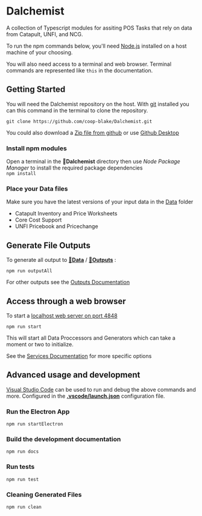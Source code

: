 # Dalchemist

A collection of Typescript modules for assiting POS Tasks that rely on data from Catapult, UNFI, and NCG.

To run the npm commands below, you'll need [Node.js](https://nodejs.org/en/download/) installed on a host machine of your choosing.

You will also need access to a terminal and web browser. Terminal commands are represented like `this` in the documentation.

## Getting Started

You will need the Dalchemist repository on the host. With [git](https://git-scm.com/downloads) installed you can this command in the terminal to clone the repository.

`git clone https://github.com/coop-blake/Dalchemist.git`

You could also download a [Zip file from github](https://github.com/coop-blake/Dalchemist/archive/refs/heads/main.zip) or use [Github Desktop](https://desktop.github.com/)

### Install npm modules

Open a terminal in the 📁**Dalchemist** directory then use _Node Package Manager_ to install the required package dependencies  
`npm install`

### Place your Data files

Make sure you have the latest versions of your input data in the [Data](./Data/Readme.md) folder

- Catapult Inventory and Price Worksheets
- Core Cost Support
- UNFI Pricebook and Pricechange

## Generate File Outputs

To generate all output to [**📁Data**](./Data) / [**📁Outputs**](./Data/Outputs) :

`npm run outputAll`

For other outputs see the [Outputs Documentation](./Documentation/Outputs.md)

## Access through a web browser

To start a [localhost web server on port 4848](http://localhost:4848/)

`npm run start`

This will start all Data Proccessors and Generators which can take a moment or two to initialize.

See the [Services Documentation](./Documentation/Services.md) for more specific options

## Advanced usage and development

[Visual Studio Code](https://code.visualstudio.com/Download) can be used to run and debug the above commands and more. Configured in the [**.vscode/launch.json**](./.vscode/launch.json) configuration file.

### Run the Electron App

`npm run startElectron`

### Build the development documentation

`npm run docs`

### Run tests

`npm run test`

### Cleaning Generated Files

`npm run clean`
